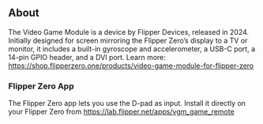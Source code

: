 ## About
The Video Game Module is a device by Flipper Devices, released in 2024. Initially designed for screen mirroring the Flipper Zero’s display to a TV or monitor, it includes a built-in gyroscope and accelerometer, a USB-C port, a 14-pin GPIO header, and a DVI port. Learn more: https://shop.flipperzero.one/products/video-game-module-for-flipper-zero


### Flipper Zero App
The Flipper Zero app lets you use the D-pad as input. Install it directly on your Flipper Zero from https://lab.flipper.net/apps/vgm_game_remote
